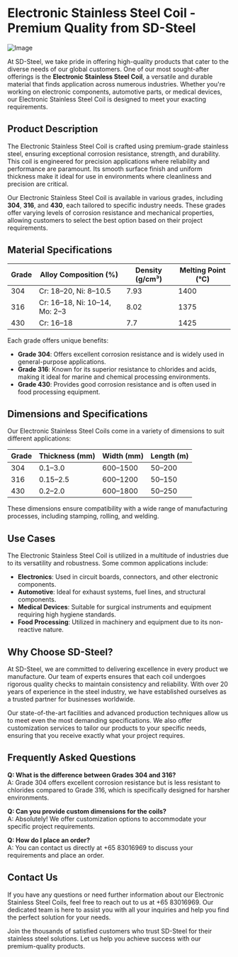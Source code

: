 # Electronic Stainless Steel Coil - Premium Quality from SD-Steel

![Image](https://github.com/user-attachments/assets/2567258e-e124-4816-932d-1809bd27ef0b)

At SD-Steel, we take pride in offering high-quality products that cater to the diverse needs of our global customers. One of our most sought-after offerings is the **Electronic Stainless Steel Coil**, a versatile and durable material that finds application across numerous industries. Whether you're working on electronic components, automotive parts, or medical devices, our Electronic Stainless Steel Coil is designed to meet your exacting requirements.

## Product Description

The Electronic Stainless Steel Coil is crafted using premium-grade stainless steel, ensuring exceptional corrosion resistance, strength, and durability. This coil is engineered for precision applications where reliability and performance are paramount. Its smooth surface finish and uniform thickness make it ideal for use in environments where cleanliness and precision are critical.

Our Electronic Stainless Steel Coil is available in various grades, including **304**, **316**, and **430**, each tailored to specific industry needs. These grades offer varying levels of corrosion resistance and mechanical properties, allowing customers to select the best option based on their project requirements.

## Material Specifications

| Grade      | Alloy Composition (%) | Density (g/cm³) | Melting Point (°C) |
|------------|-----------------------|-----------------|--------------------|
| 304        | Cr: 18–20, Ni: 8–10.5 | 7.93            | 1400               |
| 316        | Cr: 16–18, Ni: 10–14, Mo: 2–3 | 8.02 | 1375           |
| 430       | Cr: 16–18              | 7.7             | 1425               |

Each grade offers unique benefits:
- **Grade 304**: Offers excellent corrosion resistance and is widely used in general-purpose applications.
- **Grade 316**: Known for its superior resistance to chlorides and acids, making it ideal for marine and chemical processing environments.
- **Grade 430**: Provides good corrosion resistance and is often used in food processing equipment.

## Dimensions and Specifications

Our Electronic Stainless Steel Coils come in a variety of dimensions to suit different applications:

| Grade      | Thickness (mm) | Width (mm) | Length (m) |
|------------|----------------|------------|------------|
| 304        | 0.1–3.0        | 600–1500   | 50–200     |
| 316        | 0.15–2.5       | 600–1200   | 50–150     |
| 430        | 0.2–2.0        | 600–1800   | 50–250     |

These dimensions ensure compatibility with a wide range of manufacturing processes, including stamping, rolling, and welding.

## Use Cases

The Electronic Stainless Steel Coil is utilized in a multitude of industries due to its versatility and robustness. Some common applications include:

- **Electronics**: Used in circuit boards, connectors, and other electronic components.
- **Automotive**: Ideal for exhaust systems, fuel lines, and structural components.
- **Medical Devices**: Suitable for surgical instruments and equipment requiring high hygiene standards.
- **Food Processing**: Utilized in machinery and equipment due to its non-reactive nature.

## Why Choose SD-Steel?

At SD-Steel, we are committed to delivering excellence in every product we manufacture. Our team of experts ensures that each coil undergoes rigorous quality checks to maintain consistency and reliability. With over 20 years of experience in the steel industry, we have established ourselves as a trusted partner for businesses worldwide.

Our state-of-the-art facilities and advanced production techniques allow us to meet even the most demanding specifications. We also offer customization services to tailor our products to your specific needs, ensuring that you receive exactly what your project requires.

## Frequently Asked Questions

**Q: What is the difference between Grades 304 and 316?**  
A: Grade 304 offers excellent corrosion resistance but is less resistant to chlorides compared to Grade 316, which is specifically designed for harsher environments.

**Q: Can you provide custom dimensions for the coils?**  
A: Absolutely! We offer customization options to accommodate your specific project requirements.

**Q: How do I place an order?**  
A: You can contact us directly at +65 83016969 to discuss your requirements and place an order.

## Contact Us

If you have any questions or need further information about our Electronic Stainless Steel Coils, feel free to reach out to us at +65 83016969. Our dedicated team is here to assist you with all your inquiries and help you find the perfect solution for your needs.

Join the thousands of satisfied customers who trust SD-Steel for their stainless steel solutions. Let us help you achieve success with our premium-quality products.